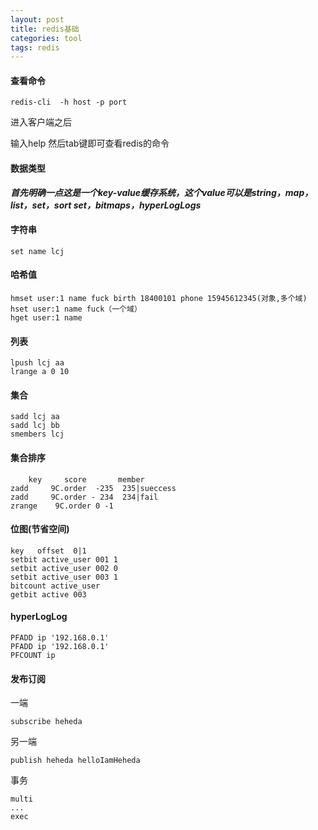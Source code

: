 ```yaml
---
layout: post
title: redis基础
categories: tool
tags: redis
---
```


#### 查看命令
    
    redis-cli  -h host -p port

进入客户端之后

输入help 然后tab键即可查看redis的命令
#### 数据类型
***首先明确一点这是一个key-value缓存系统，这个value可以是string，map，list，set，sort set，bitmaps，hyperLogLogs***

#### 字符串

    set name lcj

#### 哈希值
    
    hmset user:1 name fuck birth 18400101 phone 15945612345(对象,多个域)
    hset user:1 name fuck（一个域）
    hget user:1 name

#### 列表

    lpush lcj aa
    lrange a 0 10

#### 集合
    
    sadd lcj aa
    sadd lcj bb
    smembers lcj

#### 集合排序 
    
        key     score       member
    zadd     9C.order  -235  235|sueccess
    zadd     9C.order - 234  234|fail
    zrange    9C.order 0 -1
 
#### 位图(节省空间)

    key   offset  0|1
    setbit active_user 001 1
    setbit active_user 002 0
    setbit active_user 003 1
    bitcount active_user
    getbit active 003

#### hyperLogLog

    PFADD ip '192.168.0.1'
    PFADD ip '192.168.0.1'
    PFCOUNT ip

#### 发布订阅
一端
    
    subscribe heheda

另一端
    
    publish heheda helloIamHeheda
    
事务

    multi
    ...
    exec
